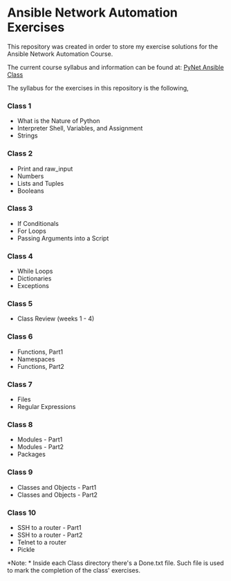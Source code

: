 # Ansible Network Automation Exercises

This repository was created in order to store my exercise solutions for the
Ansible Network Automation Course.

The current course syllabus and information can be found at:  [PyNet Ansible Class](https://pynet.twb-tech.com/class-ansible.html)

The syllabus for the exercises in this repository is the following,

### Class 1
* What is the Nature of Python  
* Interpreter Shell, Variables, and Assignment  
* Strings

### Class 2
* Print and raw_input
* Numbers
* Lists and Tuples
* Booleans

### Class 3
* If Conditionals
* For Loops
* Passing Arguments into a Script

### Class 4
* While Loops
* Dictionaries
* Exceptions

### Class 5
* Class Review (weeks 1 - 4)

### Class 6
* Functions, Part1
* Namespaces
* Functions, Part2

### Class 7
* Files
* Regular Expressions

### Class 8
* Modules - Part1
* Modules - Part2
* Packages

### Class 9
* Classes and Objects - Part1
* Classes and Objects - Part2

### Class 10
* SSH to a router - Part1
* SSH to a router - Part2
* Telnet to a router
* Pickle


*Note:  * Inside each Class directory there's a Done.txt file. Such file is
used to mark the completion of the class' exercises.
